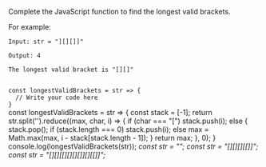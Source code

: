 Complete the JavaScript function to find the longest valid brackets.

For example:

```text
Input: str = "][][]]"

Output: 4

The longest valid bracket is "[][]"
```

<codeblock language="javascript" type="exercise" testMode="multipleInput">
<code>
const longestValidBrackets = str => {
  // Write your code here
}
</code>

<solution>
const longestValidBrackets = str => {
    const stack = [-1];
    return str.split('').reduce((max, char, i) => {
        if (char === "[") stack.push(i);
        else {
            stack.pop();
            if (stack.length === 0) stack.push(i);
            else max = Math.max(max, i - stack[stack.length - 1]);
        }
        return max;
    }, 0);
}
</solution>

<testcases>
<caller>
console.log(longestValidBrackets(str));
</caller>
<testcase>
<i>
const str = "";
</i>
</testcase>
<testcase>
<i>
const str = "[][][][[]]";
</i>
</testcase>
<testcase>
<i>
const str = "[][][[][][][]][][[]]";
</i>
</testcase>
</testcases>
</codeblock>
